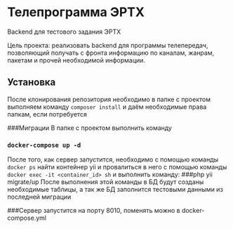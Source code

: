 # Телепрограмма ЭРТХ
Backend для тестового задания ЭРТХ

Цель проекта: реализовать backend для программы телепередач, позволяющий получать с фронта информацию по каналам,
жанрам, пакетам и прочей необходимой информации.

## Установка
После клонирования репозитория необходимо в папке с проектом 
выполняем команду `composer install` и даём необходимые права папкам, если потребуется

###Миграции
В папке с проектом выполнить команду
### `docker-compose up -d`
После того, как сервер запустится, необходимо с помощью команды `docker ps` найти контейнер yii и
провалиться в него с помощью команды `docker exec -it <container_id> sh` и 
выполнить команду:
###php yii migrate/up
После выполнения этой команды в БД будут созданы необходимые таблицы, а так же БД заполнится тестовыми данными из последней миграции

###Сервер запустится на порту 8010, поменять можно в docker-compose.yml
